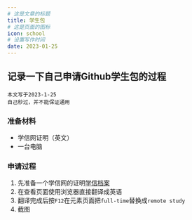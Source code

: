 ```yaml
---
# 这是文章的标题
title: 学生包
# 这是页面的图标
icon: school
# 设置写作时间
date: 2023-01-25
---
```

## 记录一下自己申请Github学生包的过程
````tip
本文写于2023-1-25
自己秒过，并不能保证通用
````
### 准备材料
- 学信网证明（英文）
- 一台电脑
### 申请过程
1. 先准备一个学信网的证明[学信档案 ](https://my.chsi.com.cn/archive/bab/index.action)
2. 在查看页面使用浏览器直接翻译成英语
3. 翻译完成后按`F12`在元素页面把`full-time`替换成`remote study`
4. 截图